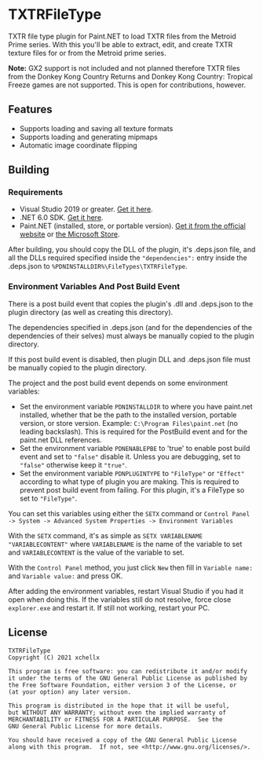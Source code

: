 # TXTRFileType
TXTR file type plugin for Paint.NET to load TXTR files from the Metroid Prime series.
With this you'll be able to extract, edit, and create TXTR texture files for or from the Metroid prime series.

**Note:** GX2 support is not included and not planned therefore TXTR files from the Donkey Kong Country Returns and Donkey Kong Country: Tropical Freeze games are not supported. This is open for contributions, however.

## Features
- Supports loading and saving all texture formats
- Supports loading and generating mipmaps
- Automatic image coordinate flipping

## Building
### Requirements
- Visual Studio 2019 or greater. [Get it here](https://visualstudio.microsoft.com/downloads/).
- .NET 6.0 SDK. [Get it here](https://dotnet.microsoft.com/download/dotnet/6.0).
- Paint.NET (installed, store, or portable version). [Get it from the official website](https://www.getpaint.net) or [the Microsoft Store](https://www.microsoft.com/en-us/p/paintnet/9nbhcs1lx4r0).

After building, you should copy the DLL of the plugin, it's .deps.json file, and all the DLLs required specified inside the `"dependencies":` entry inside the .deps.json to `%PDNINSTALLDIR%\FileTypes\TXTRFileType`.

### Environment Variables And Post Build Event
There is a post build event that copies the plugin's .dll and .deps.json to the plugin directory (as well as creating this directory).

The dependencies specified in .deps.json (and for the dependencies of the dependencies of their selves) must always be manually copied to the plugin directory.

If this post build event is disabled, then plugin DLL and .deps.json file must be manually copied to the plugin directory.

The project and the post build event depends on some environment variables:

- Set the environment variable `PDNINSTALLDIR` to where you have paint.net installed, whether that be the path to the installed version, portable version, or store version. Example: `C:\Program Files\paint.net` (no leading backslash). This is required for the PostBuild event and for the paint.net DLL references.
- Set the environment variable `PDNENABLEPBE` to 'true' to enable post build event and set to `"false"` disable it. Unless you are debugging, set to `"false"` otherwise keep it `"true"`.
- Set the environment variable `PDNPLUGINTYPE` to `"FileType"` or `"Effect"` according to what type of plugin you are making. This is required to prevent post build event from failing. For this plugin, it's a FileType so set to `"FileType"`.

You can set this variables using either the `SETX` command or `Control Panel -> System -> Advanced System Properties -> Environment Variables`

With the `SETX` command, it's as simple as `SETX VARIABLENAME "VARIABLECONTENT"` where `VARIABLENAME` is the name of the variable to set and `VARIABLECONTENT` is the value of the variable to set.

With the `Control Panel` method, you just click `New` then fill in `Variable name:` and `Variable value:` and press OK.

After adding the environment variables, restart Visual Studio if you had it open when doing this. If the variables still do not resolve, force close `explorer.exe` and restart it. If still not working, restart your PC.

## License
```
TXTRFileType
Copyright (C) 2021 xchellx

This program is free software: you can redistribute it and/or modify
it under the terms of the GNU General Public License as published by
the Free Software Foundation, either version 3 of the License, or
(at your option) any later version.

This program is distributed in the hope that it will be useful,
but WITHOUT ANY WARRANTY; without even the implied warranty of
MERCHANTABILITY or FITNESS FOR A PARTICULAR PURPOSE.  See the
GNU General Public License for more details.

You should have received a copy of the GNU General Public License
along with this program.  If not, see <http://www.gnu.org/licenses/>.
```